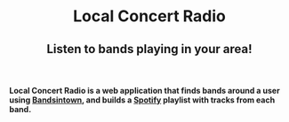 <h1 align="center">Local Concert Radio</h1>
<h2 align="center">Listen to bands playing in your area!</h2><br>
<h4>Local Concert Radio is a web application that finds bands around a user using <a href="https://www.bandsintown.com/api/overview" target="_blank">Bandsintown</a>, and builds a <a href="https://developer.spotify.com/web-api/" target="_blank">Spotify</a> playlist with tracks from each band.</h4>
